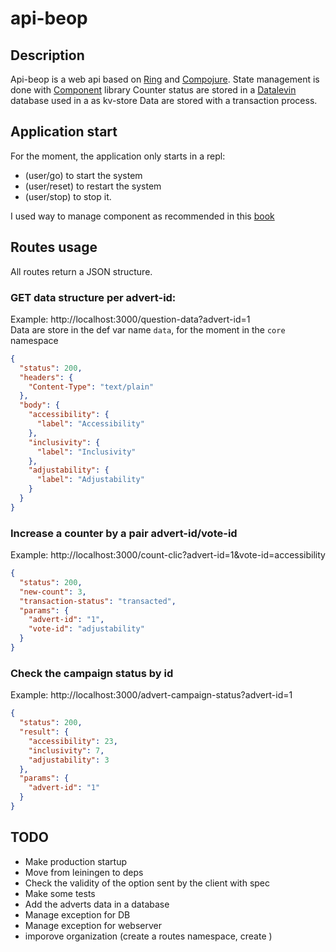 # api-beop

## Description

Api-beop is a web api based on [Ring](https://github.com/ring-clojure/ring)
and [Compojure](https://github.com/weavejester/compojure).
State management is done with [Component](https://github.com/stuartsierra/component)  library
Counter status are stored in a [Datalevin](https://github.com/juji-io/datalevin) database used in a as kv-store
Data are stored with a transaction process.

## Application start

For the moment, the application only starts in a repl:

- (user/go) to start the system
- (user/reset) to restart the system
- (user/stop) to stop it.

I used way to manage component as recommended in this [book](https://grishaev.me/en/clj-book-systems/)

## Routes usage

All routes return a JSON structure.

### GET data structure per advert-id:

Example: http://localhost:3000/question-data?advert-id=1  
Data are store in the def var name `data`, for the moment in the `core` namespace

```json
{
  "status": 200,
  "headers": {
    "Content-Type": "text/plain"
  },
  "body": {
    "accessibility": {
      "label": "Accessibility"
    },
    "inclusivity": {
      "label": "Inclusivity"
    },
    "adjustability": {
      "label": "Adjustability"
    }
  }
}
```

### Increase a counter by a pair advert-id/vote-id

Example: http://localhost:3000/count-clic?advert-id=1&vote-id=accessibility

```json
{
  "status": 200,
  "new-count": 3,
  "transaction-status": "transacted",
  "params": {
    "advert-id": "1",
    "vote-id": "adjustability"
  }
}
```

### Check the campaign status by id

Example: http://localhost:3000/advert-campaign-status?advert-id=1

```json
{
  "status": 200,
  "result": {
    "accessibility": 23,
    "inclusivity": 7,
    "adjustability": 3
  },
  "params": {
    "advert-id": "1"
  }
}
```

## TODO

- Make production startup
- Move from leiningen to deps
- Check the validity of the option sent by the client with spec
- Make some tests
- Add the adverts data in a database
- Manage exception for DB
- Manage exception for webserver
- imporove organization (create a routes namespace, create )
